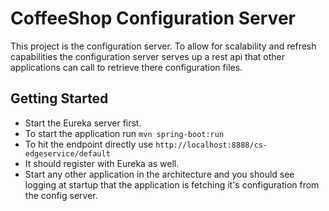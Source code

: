 # CoffeeShop Configuration Server
This project is the configuration server.  To allow for scalability and refresh capabilities the configuration server serves up a rest api that other applications can call to retrieve there configuration files.

## Getting Started
* Start the Eureka server first.  
* To start the application run `mvn spring-boot:run`
* To hit the endpoint directly use `http://localhost:8888/cs-edgeservice/default`  
* It should register with Eureka as well.  
* Start any other application in the architecture and you should see logging at startup that the application is fetching it's configuration from the config server.  
